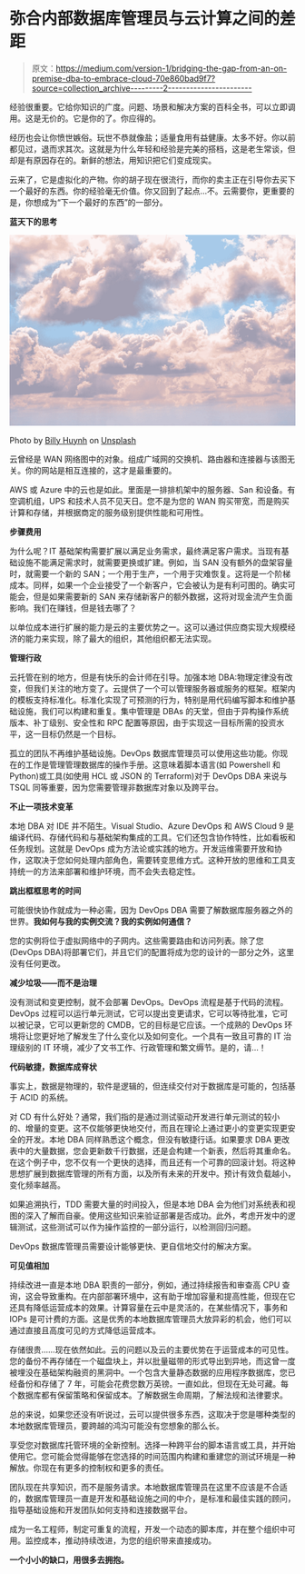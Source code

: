 # 弥合内部数据库管理员与云计算之间的差距

> 原文：<https://medium.com/version-1/bridging-the-gap-from-an-on-premise-dba-to-embrace-cloud-70e860bad9f7?source=collection_archive---------2----------------------->

经验很重要。它给你知识的广度。问题、场景和解决方案的百科全书，可以立即调用。这是无价的。它是你的了。你应得的。

经历也会让你愤世嫉俗。玩世不恭就像盐；适量食用有益健康。太多不好。你以前都见过，退而求其次。这就是为什么年轻和经验是完美的搭档，这是老生常谈，但却是有原因存在的。新鲜的想法，用知识把它们变成现实。

云来了，它是虚拟化的产物。你的胡子现在很流行，而你的卖主正在引导你去买下一个最好的东西。你的经验毫无价值。你又回到了起点…不。云需要你，更重要的是，你想成为“下一个最好的东西”的一部分。

**蓝天下的思考**

![](img/822a82cf78c05160f25a51ee6592f9e6.png)

Photo by [Billy Huynh](https://unsplash.com/@billy_huy?utm_source=medium&utm_medium=referral) on [Unsplash](https://unsplash.com?utm_source=medium&utm_medium=referral)

云曾经是 WAN 网络图中的对象。组成广域网的交换机、路由器和连接器与该图无关。你的网站是相互连接的，这才是最重要的。

AWS 或 Azure 中的云也是如此。里面是一排排机架中的服务器、San 和设备。有空调机组，UPS 和技术人员不见天日。您不是为您的 WAN 购买带宽，而是购买计算和存储，并根据商定的服务级别提供性能和可用性。

**步骤费用**

为什么呢？IT 基础架构需要扩展以满足业务需求，最终满足客户需求。当现有基础设施不能满足需求时，就需要更换或扩建。例如，当 SAN 没有额外的盘架容量时，就需要一个新的 SAN；一个用于生产，一个用于灾难恢复。这将是一个阶梯成本。同样，如果一个企业接受了一个新客户，它会被认为是有利可图的。确实可能会，但是如果需要新的 SAN 来存储新客户的额外数据，这将对现金流产生负面影响。我们在赚钱，但是钱去哪了？

以单位成本进行扩展的能力是云的主要优势之一。这可以通过供应商实现大规模经济的能力来实现，除了最大的组织，其他组织都无法实现。

**管理行政**

云托管在别的地方，但是有快乐的会计师在引导。加强本地 DBA:物理定律没有改变，但我们关注的地方变了。云提供了一个可以管理服务器或服务的框架。框架内的模板支持标准化。标准化实现了可预测的行为，特别是用代码编写脚本和维护基础设施，我们可以构建和重复。集中管理是 DBAs 的天堂，但由于异构操作系统版本、补丁级别、安全性和 RPC 配置等原因，由于实现这一目标所需的投资水平，这一目标仍然是一个目标。

孤立的团队不再维护基础设施。DevOps 数据库管理员可以使用这些功能。你现在的工作是管理管理数据库的操作手册。这意味着脚本语言(如 Powershell 和 Python)或工具(如使用 HCL 或 JSON 的 Terraform)对于 DevOps DBA 来说与 TSQL 同等重要，因为您需要管理非数据库对象以及跨平台。

**不止一项技术变革**

本地 DBA 对 IDE 并不陌生。Visual Studio、Azure DevOps 和 AWS Cloud 9 是编译代码、存储代码和与基础架构集成的工具。它们还包含协作特性，比如看板和任务规划。这就是 DevOps 成为方法论或实践的地方。开发运维需要开放和协作，这取决于您如何处理内部角色，需要转变思维方式。这种开放的思维和工具支持统一的方法来部署和维护环境，而不会失去稳定性。

**跳出框框思考的时间**

可能很快协作就成为一种必需，因为 DevOps DBA 需要了解数据库服务器之外的世界。**我如何与我的实例交流？我的实例如何通信？**

您的实例将位于虚拟网络中的子网内。这些需要路由和访问列表。除了您(DevOps DBA)将部署它们，并且它们的配置将成为您的设计的一部分之外，这里没有任何更改。

**减少垃圾——而不是治理**

没有测试和变更控制，就不会部署 DevOps。DevOps 流程是基于代码的流程。DevOps 过程可以运行单元测试，它可以提出变更请求，它可以等待批准，它可以被记录，它可以更新您的 CMDB，它的目标是它应该。一个成熟的 DevOps 环境将让您更好地了解发生了什么变化以及如何变化。一个具有一致且可靠的 IT 治理级别的 IT 环境，减少了文书工作、行政管理和繁文缛节。是的，请…！

**代码敏捷，数据库成脊状**

事实上，数据是物理的，软件是逻辑的，但连续交付对于数据库是可能的，包括基于 ACID 的系统。

对 CD 有什么好处？通常，我们指的是通过测试驱动开发进行单元测试的较小的、增量的变更。这不仅能够更快地交付，而且在理论上通过更小的变更实现更安全的开发。本地 DBA 同样熟悉这个概念，但没有敏捷行话。如果要求 DBA 更改表中的大量数据，您会更新数千行数据，还是会构建一个新表，然后将其重命名。在这个例子中，您不仅有一个更快的选择，而且还有一个可靠的回滚计划。将这种思想扩展到数据库管理的所有方面，以及所有未来的开发中。预计有效负载越小，变化频率越高。

如果追溯执行，TDD 需要大量的时间投入，但是本地 DBA 会为他们对系统表和视图的深入了解而自豪。使用这些知识来验证部署是否成功。此外，考虑开发中的逻辑测试，这些测试可以作为操作监控的一部分运行，以检测回归问题。

DevOps 数据库管理员需要设计能够更快、更自信地交付的解决方案。

**可见值相加**

持续改进一直是本地 DBA 职责的一部分，例如，通过持续报告和审查高 CPU 查询，这会导致重构。在内部部署环境中，这有助于增加容量和提高性能，但现在它还具有降低运营成本的效果。计算容量在云中是灵活的，在某些情况下，事务和 IOPs 是可计费的方面。这是优秀的本地数据库管理员大放异彩的机会，他们可以通过直接且高度可见的方式降低运营成本。

存储很贵……现在依然如此。云的问题以及云的主要优势在于运营成本的可见性。您的备份不再存储在一个磁盘块上，并以批量磁带的形式导出到异地，而这曾一度被埋没在基础架构融资的黑洞中。一个包含大量静态数据的应用程序数据库，您已经备份和存储了 7 年，可能会花费您数万英镑。一直如此，但现在无处可藏。每个数据库都有保留策略和保留成本。了解数据生命周期，了解法规和法律要求。

总的来说，如果您还没有听说过，云可以提供很多东西，这取决于您是哪种类型的本地数据库管理员，要跨越的鸿沟可能没有您想象的那么长。

享受您对数据库托管环境的全新控制。选择一种跨平台的脚本语言或工具，并开始使用它。您可能会觉得能够在您选择的时间范围内构建和重建您的测试环境是一种解放。你现在有更多的控制权和更多的责任。

团队现在共享知识，而不是服务请求。本地数据库管理员在这里不应该是不合适的，数据库管理员一直是开发和基础设施之间的中介，是标准和最佳实践的顾问，指导基础设施和开发团队如何支持和连接数据平台。

成为一名工程师，制定可重复的流程，开发一个动态的脚本库，并在整个组织中可用。监控成本，推动持续改进，为您的组织带来直接成功。

**一个小小的缺口，用很多去拥抱。**